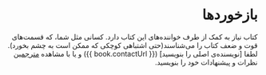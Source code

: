 <div dir=rtl>

# بازخوردها

کتاب نیاز به کمک از طرف خواننده‌های این کتاب دارد. کسانی مثل شما، که قسمت‌های قوت و ضعف کتاب را می‌شناسند(حتی اشتباهی کوچکی که ممکن است به چشم بخورد). لطفا  [نویسنده‌ی اصلی را بنویسید] ({{ book.contactUrl }})  و یا با مشاهده  [مترجمین](./translations.md#translations) نظرات و پیشنهادات خود را بنویسید.
